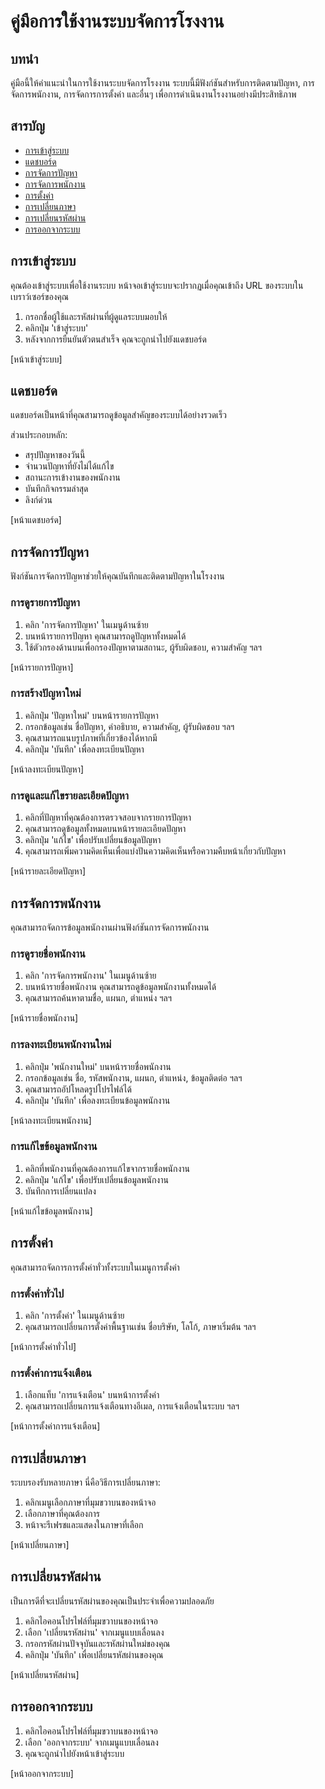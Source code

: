 # คู่มือการใช้งานระบบจัดการโรงงาน

## บทนำ

คู่มือนี้ให้คำแนะนำในการใช้งานระบบจัดการโรงงาน ระบบนี้มีฟังก์ชันสำหรับการติดตามปัญหา, การจัดการพนักงาน, การจัดการการตั้งค่า และอื่นๆ เพื่อการดำเนินงานโรงงานอย่างมีประสิทธิภาพ

## สารบัญ

- [การเข้าสู่ระบบ](#การเข้าสู่ระบบ)
- [แดชบอร์ด](#แดชบอร์ด)
- [การจัดการปัญหา](#การจัดการปัญหา)
- [การจัดการพนักงาน](#การจัดการพนักงาน)
- [การตั้งค่า](#การตั้งค่า)
- [การเปลี่ยนภาษา](#การเปลี่ยนภาษา)
- [การเปลี่ยนรหัสผ่าน](#การเปลี่ยนรหัสผ่าน)
- [การออกจากระบบ](#การออกจากระบบ)

## การเข้าสู่ระบบ

คุณต้องเข้าสู่ระบบเพื่อใช้งานระบบ หน้าจอเข้าสู่ระบบจะปรากฏเมื่อคุณเข้าถึง URL ของระบบในเบราว์เซอร์ของคุณ

1. กรอกชื่อผู้ใช้และรหัสผ่านที่ผู้ดูแลระบบมอบให้
2. คลิกปุ่ม 'เข้าสู่ระบบ'
3. หลังจากการยืนยันตัวตนสำเร็จ คุณจะถูกนำไปยังแดชบอร์ด

[หน้าเข้าสู่ระบบ]

## แดชบอร์ด

แดชบอร์ดเป็นหน้าที่คุณสามารถดูข้อมูลสำคัญของระบบได้อย่างรวดเร็ว

ส่วนประกอบหลัก:
- สรุปปัญหาของวันนี้
- จำนวนปัญหาที่ยังไม่ได้แก้ไข
- สถานะการเข้างานของพนักงาน
- บันทึกกิจกรรมล่าสุด
- ลิงก์ด่วน

[หน้าแดชบอร์ด]

## การจัดการปัญหา

ฟังก์ชันการจัดการปัญหาช่วยให้คุณบันทึกและติดตามปัญหาในโรงงาน

### การดูรายการปัญหา

1. คลิก 'การจัดการปัญหา' ในเมนูด้านซ้าย
2. บนหน้ารายการปัญหา คุณสามารถดูปัญหาทั้งหมดได้
3. ใช้ตัวกรองด้านบนเพื่อกรองปัญหาตามสถานะ, ผู้รับผิดชอบ, ความสำคัญ ฯลฯ

[หน้ารายการปัญหา]

### การสร้างปัญหาใหม่

1. คลิกปุ่ม 'ปัญหาใหม่' บนหน้ารายการปัญหา
2. กรอกข้อมูลเช่น ชื่อปัญหา, คำอธิบาย, ความสำคัญ, ผู้รับผิดชอบ ฯลฯ
3. คุณสามารถแนบรูปภาพที่เกี่ยวข้องได้หากมี
4. คลิกปุ่ม 'บันทึก' เพื่อลงทะเบียนปัญหา

[หน้าลงทะเบียนปัญหา]

### การดูและแก้ไขรายละเอียดปัญหา

1. คลิกที่ปัญหาที่คุณต้องการตรวจสอบจากรายการปัญหา
2. คุณสามารถดูข้อมูลทั้งหมดบนหน้ารายละเอียดปัญหา
3. คลิกปุ่ม 'แก้ไข' เพื่อปรับเปลี่ยนข้อมูลปัญหา
4. คุณสามารถเพิ่มความคิดเห็นเพื่อแบ่งปันความคิดเห็นหรือความคืบหน้าเกี่ยวกับปัญหา

[หน้ารายละเอียดปัญหา]

## การจัดการพนักงาน

คุณสามารถจัดการข้อมูลพนักงานผ่านฟังก์ชันการจัดการพนักงาน

### การดูรายชื่อพนักงาน

1. คลิก 'การจัดการพนักงาน' ในเมนูด้านซ้าย
2. บนหน้ารายชื่อพนักงาน คุณสามารถดูข้อมูลพนักงานทั้งหมดได้
3. คุณสามารถค้นหาตามชื่อ, แผนก, ตำแหน่ง ฯลฯ

[หน้ารายชื่อพนักงาน]

### การลงทะเบียนพนักงานใหม่

1. คลิกปุ่ม 'พนักงานใหม่' บนหน้ารายชื่อพนักงาน
2. กรอกข้อมูลเช่น ชื่อ, รหัสพนักงาน, แผนก, ตำแหน่ง, ข้อมูลติดต่อ ฯลฯ
3. คุณสามารถอัปโหลดรูปโปรไฟล์ได้
4. คลิกปุ่ม 'บันทึก' เพื่อลงทะเบียนข้อมูลพนักงาน

[หน้าลงทะเบียนพนักงาน]

### การแก้ไขข้อมูลพนักงาน

1. คลิกที่พนักงานที่คุณต้องการแก้ไขจากรายชื่อพนักงาน
2. คลิกปุ่ม 'แก้ไข' เพื่อปรับเปลี่ยนข้อมูลพนักงาน
3. บันทึกการเปลี่ยนแปลง

[หน้าแก้ไขข้อมูลพนักงาน]

## การตั้งค่า

คุณสามารถจัดการการตั้งค่าทั่วทั้งระบบในเมนูการตั้งค่า

### การตั้งค่าทั่วไป

1. คลิก 'การตั้งค่า' ในเมนูด้านซ้าย
2. คุณสามารถเปลี่ยนการตั้งค่าพื้นฐานเช่น ชื่อบริษัท, โลโก้, ภาษาเริ่มต้น ฯลฯ

[หน้าการตั้งค่าทั่วไป]

### การตั้งค่าการแจ้งเตือน

1. เลือกแท็บ 'การแจ้งเตือน' บนหน้าการตั้งค่า
2. คุณสามารถเปลี่ยนการแจ้งเตือนทางอีเมล, การแจ้งเตือนในระบบ ฯลฯ

[หน้าการตั้งค่าการแจ้งเตือน]

## การเปลี่ยนภาษา

ระบบรองรับหลายภาษา นี่คือวิธีการเปลี่ยนภาษา:

1. คลิกเมนูเลือกภาษาที่มุมขวาบนของหน้าจอ
2. เลือกภาษาที่คุณต้องการ
3. หน้าจะรีเฟรชและแสดงในภาษาที่เลือก

[หน้าเปลี่ยนภาษา]

## การเปลี่ยนรหัสผ่าน

เป็นการดีที่จะเปลี่ยนรหัสผ่านของคุณเป็นประจำเพื่อความปลอดภัย

1. คลิกไอคอนโปรไฟล์ที่มุมขวาบนของหน้าจอ
2. เลือก 'เปลี่ยนรหัสผ่าน' จากเมนูแบบเลื่อนลง
3. กรอกรหัสผ่านปัจจุบันและรหัสผ่านใหม่ของคุณ
4. คลิกปุ่ม 'บันทึก' เพื่อเปลี่ยนรหัสผ่านของคุณ

[หน้าเปลี่ยนรหัสผ่าน]

## การออกจากระบบ

1. คลิกไอคอนโปรไฟล์ที่มุมขวาบนของหน้าจอ
2. เลือก 'ออกจากระบบ' จากเมนูแบบเลื่อนลง
3. คุณจะถูกนำไปยังหน้าเข้าสู่ระบบ

[หน้าออกจากระบบ] 